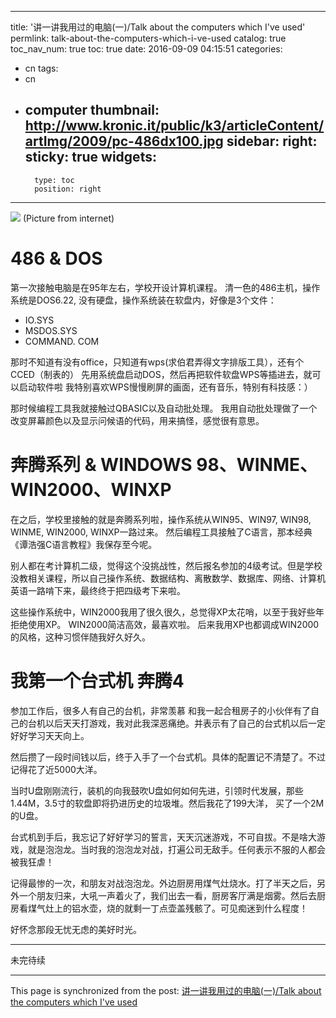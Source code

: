
---
title: '讲一讲我用过的电脑(一)/Talk about the computers which I\'ve used'
permlink: talk-about-the-computers-which-i-ve-used
catalog: true
toc_nav_num: true
toc: true
date: 2016-09-09 04:15:51
categories:
- cn
tags:
- cn
- computer
thumbnail: http://www.kronic.it/public/k3/articleContent/artImg/2009/pc-486dx100.jpg
sidebar:
    right:
        sticky: true
widgets:
    -
        type: toc
        position: right
---


![](http://www.kronic.it/public/k3/articleContent/artImg/2009/pc-486dx100.jpg)
(Picture from internet)

# 486 & DOS

第一次接触电脑是在95年左右，学校开设计算机课程。
清一色的486主机，操作系统是DOS6.22, 没有硬盘，操作系统装在软盘内，好像是3个文件：
* IO.SYS
* MSDOS.SYS
* COMMAND. COM

那时不知道有没有office，只知道有wps(求伯君弄得文字排版工具），还有个CCED（制表的）
先用系统盘启动DOS，然后再把软件软盘WPS等插进去，就可以启动软件啦
我特别喜欢WPS慢慢刷屏的画面，还有音乐，特别有科技感：）

那时候编程工具我就接触过QBASIC以及自动批处理。
我用自动批处理做了一个改变屏幕颜色以及显示问候语的代码，用来搞怪，感觉很有意思。

# 奔腾系列 & WINDOWS 98、WINME、WIN2000、WINXP

在之后，学校里接触的就是奔腾系列啦，操作系统从WIN95、WIN97, WIN98, WINME, WIN2000, WINXP一路过来。
然后编程工具接触了C语言，那本经典《谭浩强C语言教程》我保存至今呢。

别人都在考计算机二级，觉得这个没挑战性，然后报名参加的4级考试。但是学校没教相关课程，所以自己操作系统、数据结构、离散数学、数据库、网络、计算机英语一路啃下来，最终终于把四级考下来啦。

这些操作系统中，WIN2000我用了很久很久，总觉得XP太花哨，以至于我好些年拒绝使用XP。
WIN2000简洁高效，最喜欢啦。
后来我用XP也都调成WIN2000的风格，这种习惯伴随我好久好久。

# 我第一个台式机 奔腾4

参加工作后，很多人有自己的台机，非常羡慕
和我一起合租房子的小伙伴有了自己的台机以后天天打游戏，我对此我深恶痛绝。并表示有了自己的台式机以后一定好好学习天天向上。

然后攒了一段时间钱以后，终于入手了一个台式机。具体的配置记不清楚了。不过记得花了近5000大洋。

当时U盘刚刚流行，装机的向我鼓吹U盘如何如何先进，引领时代发展，那些1.44M，3.5寸的软盘即将扔进历史的垃圾堆。然后我花了199大洋， 买了一个2M的U盘。

台式机到手后，我忘记了好好学习的誓言，天天沉迷游戏，不可自拔。不是啥大游戏，就是泡泡龙。当时我的泡泡龙对战，打遍公司无敌手。任何表示不服的人都会被我狂虐！

记得最惨的一次，和朋友对战泡泡龙。外边厨房用煤气灶烧水。打了半天之后，另外一个朋友归来，大吼一声着火了，我们出去一看，厨房客厅满是烟雾。然后去厨房看煤气灶上的铝水壶，烧的就剩一丁点壶盖残骸了。可见痴迷到什么程度！

好怀念那段无忧无虑的美好时光。
****
未完待续

- - -

This page is synchronized from the post: [讲一讲我用过的电脑(一)/Talk about the computers which I\'ve used](https://steemit.com/@oflyhigh/talk-about-the-computers-which-i-ve-used)
